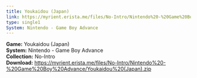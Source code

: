 ```yaml
---
title: Youkaidou (Japan)
link: https://myrient.erista.me/files/No-Intro/Nintendo%20-%20Game%20Boy%20Advance/Youkaidou%20(Japan).zip
type: single1
System: Nintendo - Game Boy Advance
---
```

<b>Game:</b> Youkaidou (Japan)<br>
<b>System:</b> Nintendo - Game Boy Advance<br>
<b>Collection:</b> No-Intro<br>
<b>Download:</b> https://myrient.erista.me/files/No-Intro/Nintendo%20-%20Game%20Boy%20Advance/Youkaidou%20(Japan).zip